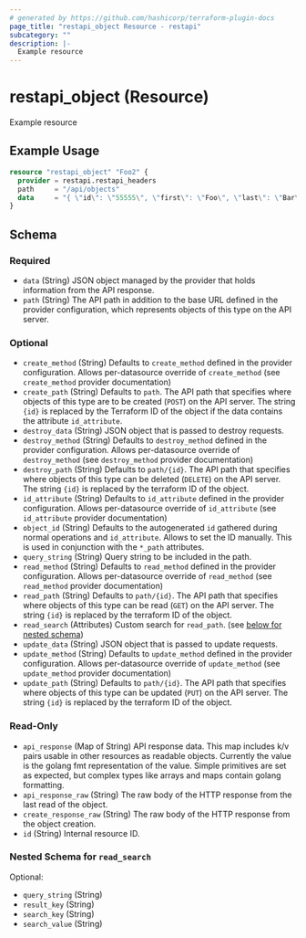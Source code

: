 ```yaml
---
# generated by https://github.com/hashicorp/terraform-plugin-docs
page_title: "restapi_object Resource - restapi"
subcategory: ""
description: |-
  Example resource
---
```


# restapi_object (Resource)

Example resource

## Example Usage

```terraform
resource "restapi_object" "Foo2" {
  provider = restapi.restapi_headers
  path     = "/api/objects"
  data     = "{ \"id\": \"55555\", \"first\": \"Foo\", \"last\": \"Bar\" }"
}
```

<!-- schema generated by tfplugindocs -->
## Schema

### Required

- `data` (String) JSON object managed by the provider that holds information from the API response.
- `path` (String) The API path in addition to the base URL defined in the provider configuration, which represents objects of this type on the API server.

### Optional

- `create_method` (String) Defaults to `create_method` defined in the provider configuration. Allows per-datasource override of `create_method` (see `create_method` provider documentation)
- `create_path` (String) Defaults to `path`. The API path that specifies where objects of this type are to be created (`POST`) on the API server. The string `{id}` is replaced by the Terraform ID of the object if the data contains the attribute `id_attribute`.
- `destroy_data` (String) JSON object that is passed to destroy requests.
- `destroy_method` (String) Defaults to `destroy_method` defined in the provider configuration. Allows per-datasource override of `destroy_method` (see `destroy_method` provider documentation)
- `destroy_path` (String) Defaults to `path/{id}`. The API path that specifies where objects of this type can be deleted (`DELETE`) on the API server. The string `{id}` is replaced by the terraform ID of the object.
- `id_attribute` (String) Defaults to `id_attribute` defined in the provider configuration. Allows per-datasource override of `id_attribute` (see `id_attribute` provider documentation)
- `object_id` (String) Defaults to the autogenerated `id` gathered during normal operations and `id_attribute`. Allows to set the ID manually. This is used in conjunction with the `*_path` attributes.
- `query_string` (String) Query string to be included in the path.
- `read_method` (String) Defaults to `read_method` defined in the provider configuration. Allows per-datasource override of `read_method` (see `read_method` provider documentation)
- `read_path` (String) Defaults to `path/{id}`. The API path that specifies where objects of this type can be read (`GET`) on the API server. The string `{id}` is replaced by the terraform ID of the object.
- `read_search` (Attributes) Custom search for `read_path`. (see [below for nested schema](#nestedatt--read_search))
- `update_data` (String) JSON object that is passed to update requests.
- `update_method` (String) Defaults to `update_method` defined in the provider configuration. Allows per-datasource override of `update_method` (see `update_method` provider documentation)
- `update_path` (String) Defaults to `path/{id}`. The API path that specifies where objects of this type can be updated (`PUT`) on the API server. The string `{id}` is replaced by the terraform ID of the object.

### Read-Only

- `api_response` (Map of String) API response data. This map includes k/v pairs usable in other resources as readable objects. Currently the value is the golang fmt representation of the value. Simple primitives are set as expected, but complex types like arrays and maps contain golang formatting.
- `api_response_raw` (String) The raw body of the HTTP response from the last read of the object.
- `create_response_raw` (String) The raw body of the HTTP response from the object creation.
- `id` (String) Internal resource ID.

<a id="nestedatt--read_search"></a>
### Nested Schema for `read_search`

Optional:

- `query_string` (String)
- `result_key` (String)
- `search_key` (String)
- `search_value` (String)
